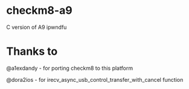 # checkm8-a9
C version of A9 ipwndfu
# Thanks to
@a1exdandy - for porting checkm8 to this platform

@dora2ios - for irecv_async_usb_control_transfer_with_cancel function
